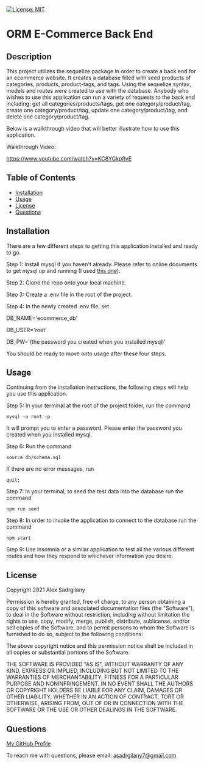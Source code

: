 [![License: MIT](https://img.shields.io/badge/License-MIT-yellow.svg)](https://opensource.org/licenses/MIT)

# ORM E-Commerce Back End

## Description

This project utilizes the sequelize package in order to create a back end for an ecommerce website. It creates a database filled with seed products of categories, products, product-tags, and tags. Using the sequelize syntax, models and routes were created to use with the database. Anybody who wishes to use this application can run a variety of requests to the back end including: get all categories/products/tags, get one category/product/tag, create one category/product/tag, update one category/product/tag, and delete one category/product/tag. 

Below is a walkthrough video that will better illustrate how to use this application.

Walkthrough Video:

https://www.youtube.com/watch?v=KC8YGkpflvE

## Table of Contents

* [Installation](#installation)
* [Usage](#usage)
* [License](#license)
* [Questions](#questions)

## Installation

There are a few different steps to getting this application installed and ready to go.

Step 1: Install mysql if you haven't already. Please refer to online documents to get mysql up and running (I used [this one](https://coding-boot-camp.github.io/full-stack/mysql/mysql-installation-guide)).

Step 2: Clone the repo onto your local machine.

Step 3: Create a .env file in the root of the project.

Step 4: In the newly created .env file, set 

DB_NAME='ecommerce_db' 

DB_USER='root' 

DB_PW='(the password you created when you installed mysql)'

You should be ready to move onto usage after these four steps.


## Usage

Continuing from the installation instructions, the following steps will help you use this application.

Step 5: In your terminal at the root of the project folder, run the command

``` 
mysql -u root -p
```

It will prompt you to enter a password. Please enter the password you created when you installed mysql.

Step 6: Run the command

```
source db/schema.sql
```

If there are no error messages, run 

```
quit;
```

Step 7: In your terminal, to seed the test data into the database run the command

``` 
npm run seed
```

Step 8: In order to invoke the application to connect to the database run the command

```
npm start
```

Step 9: Use insomnia or a similar application to test all the various different routes and how they respond to whichever information you desire.

## License

Copyright 2021 Alex Sadrgilany

Permission is hereby granted, free of charge, to any person obtaining a copy 
of this software and associated documentation files (the "Software"), to deal 
in the Software without restriction, including without limitation the rights to 
use, copy, modify, merge, publish, distribute, sublicense, and/or sell copies of the 
Software, and to permit persons to whom the Software is furnished to do so, 
subject to the following conditions:

The above copyright notice and this permission notice shall be included in all 
copies or substantial portions of the Software.

THE SOFTWARE IS PROVIDED "AS IS", WITHOUT WARRANTY OF ANY KIND, EXPRESS OR IMPLIED, 
INCLUDING BUT NOT LIMITED TO THE WARRANTIES OF MERCHANTABILITY, FITNESS FOR A 
PARTICULAR PURPOSE AND NONINFRINGEMENT. IN NO EVENT SHALL THE AUTHORS OR COPYRIGHT 
HOLDERS BE LIABLE FOR ANY CLAIM, DAMAGES OR OTHER LIABILITY, WHETHER IN AN ACTION OF 
CONTRACT, TORT OR OTHERWISE, ARISING FROM, OUT OF OR IN CONNECTION WITH THE SOFTWARE 
OR THE USE OR OTHER DEALINGS IN THE SOFTWARE.

## Questions

[My GitHub Profile](https://github.com/asadg7)

To reach me with questions, please email: asadrgilany7@gmail.com


